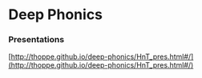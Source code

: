# Deep Phonics

### Presentations
[http://thoppe.github.io/deep-phonics/HnT_pres.html#/](http://thoppe.github.io/deep-phonics/HnT_pres.html#/)
